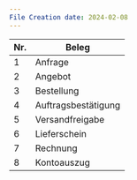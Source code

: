 ```yaml
---
File Creation date: 2024-02-08
---
```

| Nr. | Beleg               |
| --- | ------------------- |
| 1   | Anfrage             |
| 2   | Angebot             |
| 3   | Bestellung          |
| 4   | Auftragsbestätigung |
| 5   | Versandfreigabe     |
| 6   | Lieferschein        |
| 7   | Rechnung            |
| 8   | Kontoauszug         |

